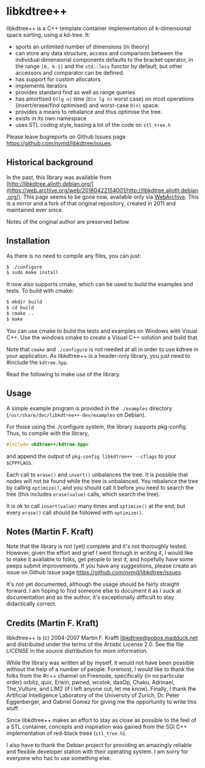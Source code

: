 libkdtree++
===========

libkdtree++ is a C++ template container implementation of k-dimensional space
sorting, using a kd-tree. It:

  - sports an unlimited number of dimensions (in theory)
  - can store any data structure, access and comparison between the
    individual dimensional components defaults to the bracket operator, in
    the range `[0, k-1]` and the `std::less` functor by default, but other
    accessors and comparator can be defined.
  - has support for custom allocators
  - implements iterators
  - provides standard find as well as range queries
  - has amortised `O(lg n)` time (`O(n lg n)` worst case) on most
    operations (insert/erase/find optimised) and worst-case `O(n)` space.
  - provides a means to rebalance and thus optimise the tree.
  - exists in its own namespace
  - uses STL coding style, basing a lot of the code on `stl_tree.h`

Please leave bugreports on Github Issues page <https://github.com/nvmd/libkdtree/issues>.


Historical background
---------------------

In the past, this library was available from [http://libkdtree.alioth.debian.org/](https://web.archive.org/web/20180422154001/http://libkdtree.alioth.debian.org/).
This page seems to be gone now, available only via [WebArchive](https://web.archive.org/web/20180422154001/http://libkdtree.alioth.debian.org/).
This is a mirror and a fork of that original repository, created in
2011 and maintained ever since.

Notes of the original author are preserved below.

Installation
------------

As there is no need to compile any files, you can just:

```sh
$ ./configure
$ sudo make install
```


It now also supports cmake, which can be used to build the examples
and tests.
To build with cmake:

```sh
$ mkdir build
$ cd build
$ cmake ..
$ make
```

You can use cmake to build the tests and examples on Windows with
Visual C++. Use the windows cmake to create a Visual C++ solution and
build that.

Note that `cmake` and `./configure` is not needed at all in order to use
kdtree in your application. As libkdtree++ is a header-only library, you
just need to #include the `kdtree.hpp`.

Read the following to make use of the library.

Usage
-----

A simple example program is provided in the `./examples` directory
(`/usr/share/doc/libkdtree++-dev/examples` on Debian).

For those using the ./configure system, the library supports pkg-config.
Thus, to compile with the library,

```c++
#include <kdtree++/kdtree.hpp>
```

and append the output of `pkg-config libkdtree++ --cflags` to your `$CPPFLAGS`.

Each call to `erase()` and `insert()` unbalances the tree.  It is possible that
nodes will not be found while the tree is unbalanced. You rebalance the
tree by calling `optimize()`, and you should call it before you need to search
the tree (this includes `erase(value)` calls, which search the tree).  

It is ok to call `insert(value)` many times and `optimize()` at the end, but 
every `erase()` call should be followed with `optimize()`.


Notes (Martin F. Kraft)
-----------------------

Note that the library is not (yet) complete and it's not thoroughly tested.
However, given the effort and grief I went through in writing it, I would
like to make it available to folks, get people to test it, and hopefully have
some peeps submit improvements. If you have any suggestions, please create an
issue on Github Issue page <https://github.com/nvmd/libkdtree/issues>.

It's not yet documented, although the usage should be fairly straight
forward. I am hoping to find someone else to document it as I suck at
documentation and as the author, it's exceptionally difficult to stay
didactically correct.


Credits (Martin F. Kraft)
-------------------------

libkdtree++ is (c) 2004-2007 Martin F. Krafft <libkdtree@pobox.madduck.net>
and distributed under the terms of the Artistic License 2.0.
See the file LICENSE in the source distribution for more information.

While the library was written all by myself, it would not have been possible
without the help of a number of people. Foremost, I would like to thank the
folks from the #c++ channel on Freenode, specifically (in no particular order)
orbitz, quix, Erwin, pwned, wcstok, dasOp, Chaku, Adrinael, The_Vulture, and
LIM2 (if I left anyone out, let me know). Finally, I thank the Artificial
Intelligence Laboratory of the University of Zurich, Dr. Peter Eggenberger, and
Gabriel Gomez for giving me the opportunity to write this stuff.

Since libkdtree++ makes an effort to stay as close as possible to the feel of
a STL container, concepts and inspiration was gained from the SGI C++
implementation of red-black trees (`stl_tree.h`).

I also have to thank the Debian project for providing an amazingly reliable
and flexible developer station with their operating system. I am sorry for
everyone who has to use something else.
